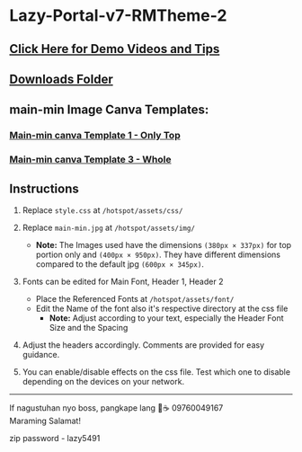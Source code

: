 # Lazy-Portal-v7-RMTheme-2



## [Click Here for Demo Videos and Tips]([https://1drv.ms/v/s!AudVBigMgximj8l1UmGUDk6DBBRpPg?e=7xou4Q](https://1drv.ms/f/s!AudVBigMgximj9QHjyOKfstjMwQ5NQ?e=YQ2oCk))

## [Downloads Folder](https://1drv.ms/f/s!AudVBigMgximj9QGwv3MwJ3fomFdzQ?e=TT6ttJ) 


## main-min Image Canva Templates:

### [Main-min canva Template 1 - Only Top](https://www.canva.com/design/DAGIJDVpBbw/-p_QgYGILMwf7lAiWbmQww/view?utm_content=DAGIJDVpBbw&utm_campaign=designshare&utm_medium=link&utm_source=publishsharelink&mode=preview)
        
### [Main-min canva Template 3 - Whole](https://www.canva.com/design/DAGJcFIqoeo/R7V45gM_zOol4vwTgUuuUQ/view?utm_content=DAGJcFIqoeo&utm_campaign=designshare&utm_medium=link&utm_source=publishsharelink&mode=preview)


## Instructions

1. Replace `style.css` at `/hotspot/assets/css/`

2. Replace `main-min.jpg` at `/hotspot/assets/img/`
   - **Note:** The Images used have the dimensions ``(380px × 337px)`` for top portion only and ``(400px × 950px)``. They have different dimensions compared to the default jpg ``(600px × 345px)``.

3. Fonts can be edited for Main Font, Header 1, Header 2
   - Place the Referenced Fonts at `/hotspot/assets/font/`
   - Edit the Name of the font also it's respective directory at the css file
     - **Note:** 
     	Adjust according to your text, especially the Header Font Size and the Spacing

4. Adjust the headers accordingly. Comments are provided for easy guidance.

5. You can enable/disable effects on the css file. Test which one to disable depending on the devices on your network.
---

If nagustuhan nyo boss, pangkape lang 🤣☕️ 09760049167  
Maraming Salamat!

zip password - lazy5491
